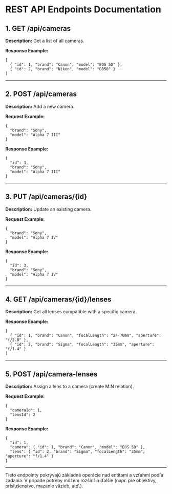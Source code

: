 # REST API Endpoints Documentation

## 1. GET /api/cameras
**Description:** Get a list of all cameras.

**Response Example:**
```
[
  { "id": 1, "brand": "Canon", "model": "EOS 5D" },
  { "id": 2, "brand": "Nikon", "model": "D850" }
]
```

---

## 2. POST /api/cameras
**Description:** Add a new camera.

**Request Example:**
```
{
  "brand": "Sony",
  "model": "Alpha 7 III"
}
```
**Response Example:**
```
{
  "id": 3,
  "brand": "Sony",
  "model": "Alpha 7 III"
}
```

---

## 3. PUT /api/cameras/{id}
**Description:** Update an existing camera.

**Request Example:**
```
{
  "brand": "Sony",
  "model": "Alpha 7 IV"
}
```
**Response Example:**
```
{
  "id": 3,
  "brand": "Sony",
  "model": "Alpha 7 IV"
}
```

---

## 4. GET /api/cameras/{id}/lenses
**Description:** Get all lenses compatible with a specific camera.

**Response Example:**
```
[
  { "id": 1, "brand": "Canon", "focalLength": "24-70mm", "aperture": "f/2.8" },
  { "id": 2, "brand": "Sigma", "focalLength": "35mm", "aperture": "f/1.4" }
]
```

---

## 5. POST /api/camera-lenses
**Description:** Assign a lens to a camera (create M:N relation).

**Request Example:**
```
{
  "cameraId": 1,
  "lensId": 2
}
```
**Response Example:**
```
{
  "id": 1,
  "camera": { "id": 1, "brand": "Canon", "model": "EOS 5D" },
  "lens": { "id": 2, "brand": "Sigma", "focalLength": "35mm", "aperture": "f/1.4" }
}
```

---

Tieto endpointy pokrývajú základné operácie nad entitami a vzťahmi podľa zadania. V prípade potreby môžem rozšíriť o ďalšie (napr. pre objektívy, príslušenstvo, mazanie väzieb, atď.).

